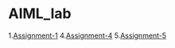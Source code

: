 # AIML_lab
1.[Assignment-1](https://github.com/DavanVikas/AIML_lab/blob/main/A1.ipynb)
4.[Assignment-4](https://github.com/DavanVikas/AIML_lab/blob/main/A4.ipynb)
5.[Assignment-5](https://github.com/DavanVikas/AIML_lab/blob/main/A5.ipynb)
